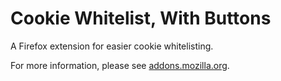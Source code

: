 Cookie Whitelist, With Buttons
==============================
A Firefox extension for easier cookie whitelisting.

For more information, please see [addons.mozilla.org][AMO].

  [AMO]: https://addons.mozilla.org/firefox/addon/cookie-whitelist-with-buttons/
